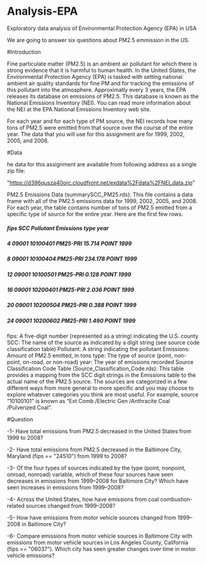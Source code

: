 # Analysis-EPA
Exploratory data analysis of Environmental Protection Agency (EPA) in USA

We are going to answer six questions about PM2.5 emmission in the US.

#Introduction

Fine particulate matter (PM2.5) is an ambient air pollutant for which there is strong evidence that it is harmful to human health. In the United States, the Environmental Protection Agency (EPA) is tasked with setting national ambient air quality standards for fine PM and for tracking the emissions of this pollutant into the atmosphere. Approximatly every 3 years, the EPA releases its database on emissions of PM2.5. This database is known as the National Emissions Inventory (NEI). You can read more information about the NEI at the EPA National Emissions Inventory web site.

For each year and for each type of PM source, the NEI records how many tons of PM2.5 were emitted from that source over the course of the entire year. The data that you will use for this assignment are for 1999, 2002, 2005, and 2008.

#Data

he data for this assignment are available from following address  as a single zip file:

"https://d396qusza40orc.cloudfront.net/exdata%2Fdata%2FNEI_data.zip"


PM2.5 Emissions Data (summarySCC_PM25.rds): This file contains a data frame with all of the PM2.5 emissions data for 1999, 2002, 2005, and 2008. For each year, the table contains number of tons of PM2.5 emitted from a specific type of source for the entire year. Here are the first few rows.

#####     fips      SCC Pollutant Emissions  type year
##### 4  09001 10100401  PM25-PRI    15.714 POINT 1999
##### 8  09001 10100404  PM25-PRI   234.178 POINT 1999
##### 12 09001 10100501  PM25-PRI     0.128 POINT 1999
##### 16 09001 10200401  PM25-PRI     2.036 POINT 1999
##### 20 09001 10200504  PM25-PRI     0.388 POINT 1999
##### 24 09001 10200602  PM25-PRI     1.490 POINT 1999

fips: A five-digit number (represented as a string) indicating the U.S. county
SCC: The name of the source as indicated by a digit string (see source code classification table)
Pollutant: A string indicating the pollutant
Emissions: Amount of PM2.5 emitted, in tons
type: The type of source (point, non-point, on-road, or non-road)
year: The year of emissions recorded
Source Classification Code Table (Source_Classification_Code.rds): This table provides a mapping from the SCC digit strings in the Emissions table to the actual name of the PM2.5 source. The sources are categorized in a few different ways from more general to more specific and you may choose to explore whatever categories you think are most useful. For example, source “10100101” is known as “Ext Comb /Electric Gen /Anthracite Coal /Pulverized Coal”.

#Question

-1- Have total emissions from PM2.5 decreased in the United States from 1999 to 2008? 

-2- Have total emissions from PM2.5 decreased in the Baltimore City, Maryland (fips == "24510") from 1999 to 2008?

-3- Of the four types of sources indicated by the type (point, nonpoint, onroad, nonroad) variable, which of these four sources have seen decreases in emissions from 1999–2008 for Baltimore City? Which have seen increases in emissions from 1999–2008? 

-4- Across the United States, how have emissions from coal combustion-related sources changed from 1999–2008?

-5- How have emissions from motor vehicle sources changed from 1999–2008 in Baltimore City?

-6- Compare emissions from motor vehicle sources in Baltimore City with emissions from motor vehicle sources in Los Angeles County, California (fips == "06037"). Which city has seen greater changes over time in motor vehicle emissions?